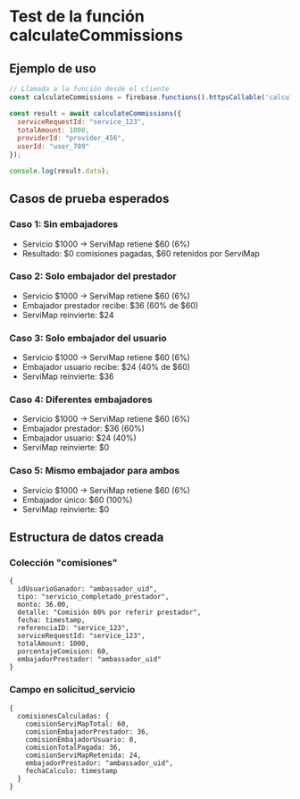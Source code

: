 # Test de la función calculateCommissions

## Ejemplo de uso

```javascript
// Llamada a la función desde el cliente
const calculateCommissions = firebase.functions().httpsCallable('calculateCommissions');

const result = await calculateCommissions({
  serviceRequestId: "service_123",
  totalAmount: 1000,
  providerId: "provider_456", 
  userId: "user_789"
});

console.log(result.data);
```

## Casos de prueba esperados

### Caso 1: Sin embajadores
- Servicio $1000 → ServiMap retiene $60 (6%)
- Resultado: $0 comisiones pagadas, $60 retenidos por ServiMap

### Caso 2: Solo embajador del prestador
- Servicio $1000 → ServiMap retiene $60 (6%)
- Embajador prestador recibe: $36 (60% de $60)
- ServiMap reinvierte: $24

### Caso 3: Solo embajador del usuario  
- Servicio $1000 → ServiMap retiene $60 (6%)
- Embajador usuario recibe: $24 (40% de $60)
- ServiMap reinvierte: $36

### Caso 4: Diferentes embajadores
- Servicio $1000 → ServiMap retiene $60 (6%)
- Embajador prestador: $36 (60%)
- Embajador usuario: $24 (40%)
- ServiMap reinvierte: $0

### Caso 5: Mismo embajador para ambos
- Servicio $1000 → ServiMap retiene $60 (6%) 
- Embajador único: $60 (100%)
- ServiMap reinvierte: $0

## Estructura de datos creada

### Colección "comisiones"
```firestore
{
  idUsuarioGanador: "ambassador_uid",
  tipo: "servicio_completado_prestador", 
  monto: 36.00,
  detalle: "Comisión 60% por referir prestador",
  fecha: timestamp,
  referenciaID: "service_123",
  serviceRequestId: "service_123",
  totalAmount: 1000,
  porcentajeComision: 60,
  embajadorPrestador: "ambassador_uid"
}
```

### Campo en solicitud_servicio
```firestore
{
  comisionesCalculadas: {
    comisionServiMapTotal: 60,
    comisionEmbajadorPrestador: 36,
    comisionEmbajadorUsuario: 0,
    comisionTotalPagada: 36,
    comisionServiMapRetenida: 24,
    embajadorPrestador: "ambassador_uid",
    fechaCalculo: timestamp
  }
}
```